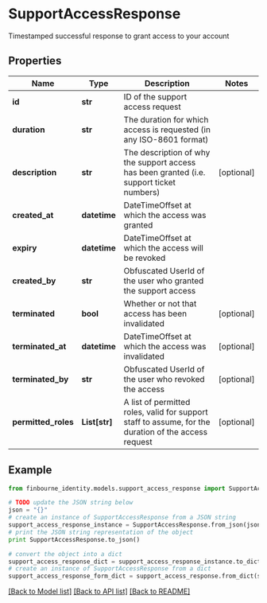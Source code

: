 # SupportAccessResponse

Timestamped successful response to grant access to your account

## Properties
Name | Type | Description | Notes
------------ | ------------- | ------------- | -------------
**id** | **str** | ID of the support access request | 
**duration** | **str** | The duration for which access is requested (in any ISO-8601 format) | 
**description** | **str** | The description of why the support access has been granted (i.e. support ticket numbers) | [optional] 
**created_at** | **datetime** | DateTimeOffset at which the access was granted | 
**expiry** | **datetime** | DateTimeOffset at which the access will be revoked | 
**created_by** | **str** | Obfuscated UserId of the user who granted the support access | 
**terminated** | **bool** | Whether or not that access has been invalidated | [optional] 
**terminated_at** | **datetime** | DateTimeOffset at which the access was invalidated | [optional] 
**terminated_by** | **str** | Obfuscated UserId of the user who revoked the access | [optional] 
**permitted_roles** | **List[str]** | A list of permitted roles, valid for support staff to assume, for the duration of the access request | [optional] 

## Example

```python
from finbourne_identity.models.support_access_response import SupportAccessResponse

# TODO update the JSON string below
json = "{}"
# create an instance of SupportAccessResponse from a JSON string
support_access_response_instance = SupportAccessResponse.from_json(json)
# print the JSON string representation of the object
print SupportAccessResponse.to_json()

# convert the object into a dict
support_access_response_dict = support_access_response_instance.to_dict()
# create an instance of SupportAccessResponse from a dict
support_access_response_form_dict = support_access_response.from_dict(support_access_response_dict)
```
[[Back to Model list]](../README.md#documentation-for-models) [[Back to API list]](../README.md#documentation-for-api-endpoints) [[Back to README]](../README.md)


